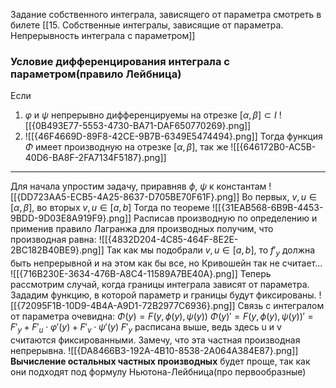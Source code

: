Задание собственного интеграла, зависящего от параметра смотреть в билете [[15. Собственные интегралы, зависящие от параметра. Непрерывность интеграла с параметром]]
### Условие дифференцирования интеграла с параметром(правило Лейбница)
Если
1) $\varphi$ и $\psi$ непрерывно дифференцируемы на отрезке $[\alpha, \beta] \subset I$
	![[{0B493E77-5553-4730-BA71-DAF650770269}.png]]
2) ![[{46F4669D-89F8-42CE-9B7B-6349E5474494}.png]]
Тогда
функция $\Phi$ имеет производную на отрезке $[\alpha, \beta]$, так же
![[{646172B0-AC5B-40D6-BA8F-2FA7134F5187}.png]]
***
Для начала  упростим задачу, приравняв $\phi$, $\psi$ к константам
![[{DD723AA5-ECB5-4A25-8637-D705BE70F61F}.png]]
Во первых, $v, u \in [\alpha, \beta]$, во вторых $v, u \in [a, b]$
Тогда по теореме
![[{31EAB568-6B9B-4453-9BDD-9D03E8A919F9}.png]]
Расписав производную по определению и применив правило Лагранжа для производных получим, что производная равна:
![[{4832D204-4C85-464F-8E2E-2BC182B40BE9}.png]]
Так как мы подобрали $v, u \in [a, b]$, то $f'_y$ должна быть непрерывной и на этом как бы все, но Кривошейн так не считает...
![[{716B230E-3634-476B-A8C4-11589A7BE40A}.png]]
Теперь рассмотрим случай, когда границы интеграла зависят от параметра.
Зададим функцию, в которой параметр и границы будут фиксированы.
![[{72095F1B-10D9-4B4A-A9D1-72B2977C6936}.png]]
Связь с интегралом от параметра очевидна: $\Phi(y) = F(y, \phi(y), \psi(y))$
$\Phi(y)' = F(y, \phi(y), \psi(y))' = F'_y + F'_u \cdot \varphi'(y) + F'_v\cdot\psi'(y)$
$F'_y$  расписана выше, ведь здесь u и v считаются фиксированными.
Замечу, что эта частная производная непрерывна.
![[{DA8466B3-192A-4B10-8538-2A064A384E87}.png]]
**Вычисление остальных частных производных**
будет проще, так как они подходят под формулу Ньютона-Лейбница(про первообразные)
